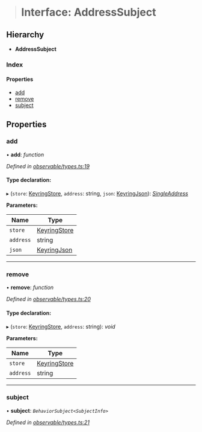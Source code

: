 > # Interface: AddressSubject

## Hierarchy

* **AddressSubject**

### Index

#### Properties

* [add](_observable_types_.addresssubject.md#add)
* [remove](_observable_types_.addresssubject.md#remove)
* [subject](_observable_types_.addresssubject.md#subject)

## Properties

###  add

• **add**: *function*

*Defined in [observable/types.ts:19](https://github.com/polkadot-js/ui/blob/0cf9284/packages/ui-keyring/src/observable/types.ts#L19)*

#### Type declaration:

▸ (`store`: [KeyringStore](_types_.keyringstore.md), `address`: string, `json`: [KeyringJson](_types_.keyringjson.md)): *[SingleAddress](_observable_types_.singleaddress.md)*

**Parameters:**

Name | Type |
------ | ------ |
`store` | [KeyringStore](_types_.keyringstore.md) |
`address` | string |
`json` | [KeyringJson](_types_.keyringjson.md) |

___

###  remove

• **remove**: *function*

*Defined in [observable/types.ts:20](https://github.com/polkadot-js/ui/blob/0cf9284/packages/ui-keyring/src/observable/types.ts#L20)*

#### Type declaration:

▸ (`store`: [KeyringStore](_types_.keyringstore.md), `address`: string): *void*

**Parameters:**

Name | Type |
------ | ------ |
`store` | [KeyringStore](_types_.keyringstore.md) |
`address` | string |

___

###  subject

• **subject**: *`BehaviorSubject<SubjectInfo>`*

*Defined in [observable/types.ts:21](https://github.com/polkadot-js/ui/blob/0cf9284/packages/ui-keyring/src/observable/types.ts#L21)*
